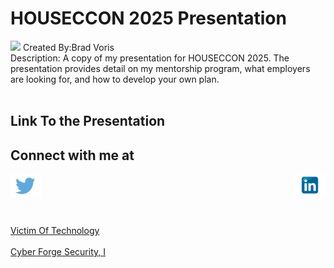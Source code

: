 # HOUSECCON 2025 Presentation
<IMG SRC="https://github.com/bvoris/houseccon2025presentation/blob/main/flyer.jpg">
Created By:Brad Voris <BR />
Description: A copy of my presentation for HOUSECCON 2025. The presentation provides detail on my mentorship program, what employers are looking for, and how to develop your own plan.
<BR /><BR />

## Link To the Presentation


## Connect with me at

<a href="https://twitter.com/HMInfoSecViking?ref_src=twsrc%5Etfw"><IMG SRC="https://github.com/bvoris/bvoris/blob/master/twitter.jpg" WIDTH=10% HEIGHT=10% ALIGN=LEFT></a>

<a href="https://www.linkedin.com/in/brad-voris" target="_blank"><IMG SRC="https://github.com/bvoris/bvoris/blob/master/linkedin.png" WIDTH=10% HEIGHT=4% ALIGN=RIGHT></a>

<BR /><BR />
<BR /><BR />

<A HREF="https://www.victimoftechnology.com">Victim Of Technology<A />
<BR /><BR />
<A HREF="https://www.cyberforgesecurity.com">Cyber Forge Security, I
